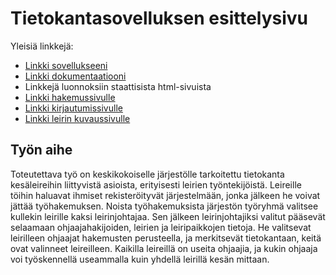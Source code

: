 # Tietokantasovelluksen esittelysivu

Yleisiä linkkejä:

* [Linkki sovellukseeni](http://ainohaav.users.cs.helsinki.fi/leirikanta/)
* [Linkki dokumentaatiooni](https://github.com/Arkiherttua/Leirikanta/blob/64f717cbfa32adbfe0b90279295e51f7bf8ddde6/doc/dokumentaatio.pdf)
* Linkkejä luonnoksiin staattisista html-sivuista
* [Linkki hakemussivulle](http://ainohaav.users.cs.helsinki.fi/leirikanta/hakemus)
* [Linkki kirjautumissivulle](http://ainohaav.users.cs.helsinki.fi/leirikanta/kirjaudu)
* [Linkki leirin kuvaussivulle](http://ainohaav.users.cs.helsinki.fi/leirikanta/leiri)

## Työn aihe

Toteutettava työ on keskikokoiselle järjestölle tarkoitettu tietokanta kesäleireihin liittyvistä asioista, erityisesti leirien työntekijöistä. Leireille töihin haluavat ihmiset rekisteröityvät järjestelmään, jonka jälkeen he voivat jättää työhakemuksen. Noista työhakemuksista järjestön työryhmä valitsee kullekin leirille kaksi leirinjohtajaa. Sen jälkeen leirinjohtajiksi valitut pääsevät selaamaan ohjaajahakijoiden, leirien ja leiripaikkojen tietoja. He valitsevat leirilleen ohjaajat hakemusten perusteella, ja merkitsevät tietokantaan, keitä ovat valinneet leireilleen. Kaikilla leireillä on useita ohjaajia, ja kukin ohjaaja voi työskennellä useammalla kuin yhdellä leirillä kesän mittaan.
